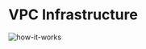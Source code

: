 # VPC Infrastructure

![how-it-works](https://github.com/user-attachments/assets/59602158-0baf-4ccb-a401-3342ab73ddaa)


